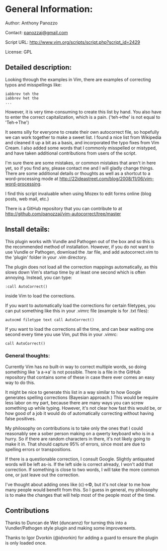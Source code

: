 # General Information:

Author:  Anthony Panozzo

Contact:  panozzaj@gmail.com

Script URL:  http://www.vim.org/scripts/script.php?script_id=2429

License:  GPL


## Detailed description:

Looking through the examples in Vim, there are examples of correcting typos and
misspellings like:

    iabbrev teh the
    iabbrev het the
    ...

However, it is very time-consuming to create this list by hand.  You also have
to enter the correct capitalization, which is a pain.  ('teh->the' is not equal
to 'Teh->The')

It seems silly for everyone to create their own autocorrect file, so hopefully
we can work together to make a sweet list.  I found a nice list from Wikipedia
and cleaned it up a bit as a basis, and incorporated the typo fixes from Vim
Cream.  I also added some words that I commonly misspelled or mistyped, and
have taken additional contributions from users of the script.

I'm sure there are some mistakes, or common mistakes that aren't in here yet,
so if you find any, please contact me and I will gladly change things.  There
are some additional details or thoughts as well as a shortcut to a
word-processing mode at
http://22ideastreet.com/blog/2008/11/06/vim-word-processing.

I find this script invaluable when using Mozex to edit forms online (blog
posts, web mail, etc.)

There is a GitHub repository that you can contribute to at
http://github.com/panozzaj/vim-autocorrect/tree/master


## Install details:

This plugin works with Vundle and Pathogen out of the box and so this is the
recommended method of installation. However, if you do not want to use Vundle
or Pathogen, download the .tar file, and add autocorrect.vim to the 'plugin'
folder in your .vim directory.

The plugin does not load all the correction mappings automatically, as this
slows down Vim's startup time by at least one second which is often annoying.
Instead, you can type:

    :call AutoCorrect()

inside Vim to load the corrections.

If you want to automatically load the corrections for certain filetypes, you
can put something like this in your .vimrc file (example is for .txt files):

    autocmd filetype text call AutoCorrect()

If you want to load the corrections all the time, and can bear waiting one
second every time you use Vim, put this in your .vimrc:

    call AutoCorrect()


### General thoughts:

Currently Vim has no built-in way to correct multiple words, so doing something
like 'a a->a' is not possible.  There is a file in the GitHub repository that
contains some of these in case there ever comes an easy way to do this.

It might be nice to generate this list in a way similar to how Google generates
spelling corrections (Bayesian approach.)  This would be require less labor on
my part, because there are many ways you can screw something up while typing.
However, it's not clear how fast this would be, or how good of a job it would
do of automatically correcting without having false positives.

My philosophy on contributions is to take only the ones that I could reasonably
see a sober person making on a qwerty keyboard who is in a hurry.  So if there
are random characters in there, it's not likely going to make it in.  That
should capture 95% of errors, since most are due to spelling errors or
transpositions.

If there is a questionable correction, I consult Google.  Slightly antiquated
words will be left as-is.  If the left side is correct already, I won't add
that correction.  If something is close to two words, I will take the more
common one, or just leave out the correction.

I've thought about adding ones like (c)->&copy;, but it's not clear to me how
many people would benefit from this.  So I guess in general, my philosophy is
to make the changes that will help most of the people most of the time.


## Contributions

Thanks to Duncan de Wet (duncannz) for turning this into a Vundler/Pathogen
style plugin and making some improvements.

Thanks to Igor Dvorkin (@idvorkin) for adding a guard to ensure the plugin is
only loaded once.

